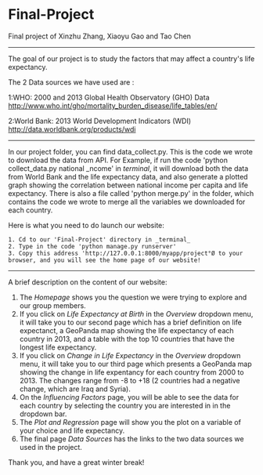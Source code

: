 # Final-Project
Final project of Xinzhu Zhang, Xiaoyu Gao and Tao Chen

------------------------------------------------------------------------------------------
The goal of our project is to study the factors that may affect a country's life expectancy.  

The 2 Data sources we have used are :

1:WHO: 2000 and 2013 Global Health Observatory (GHO) Data 
http://www.who.int/gho/mortality_burden_disease/life_tables/en/

2:World Bank: 2013 World Development Indicators (WDI)
http://data.worldbank.org/products/wdi

-------------------------------------------------------------------------------------------
In our project folder, you can find data_collect.py. This is the code we wrote to download the data from API. 
	For Example, if run the code 'python collect_data.py national _ncome' in _terminal_, it will download both the data from World Bank and the life expectancy data,
	 and also generate a plotted graph showing the correlation between national income per capita and life expectancy. 
	There is also a file called 'python merge.py' in the folder, which contains the code we wrote to merge all the variables we downloaded for each country. 

Here is what you need to do launch our website:

	1. Cd to our 'Final-Project' directory in _terminal_
	2. Type in the code 'python manage.py runserver' 
	3. Copy this address 'http://127.0.0.1:8000/myapp/project°Ø to your browser, and you will see the home page of our website!	
-------------------------------------------------------------------------------------------
A brief description on the content of our website:	

   1. The _Homepage_ shows you the question we were trying to explore and our group members.
   2. If you click on _Life Expectancy at Birth_ in the _Overview_ dropdown menu, it will take you to our second page 
   	  which has a brief definition on life expectanct, a GeoPanda map showing the life expectancy of each country in 2013, 
	  and a table with the top 10 countries that have the longest life expectancy. 
   3. If you click on _Change in Life Expectancy_ in the _Overview_ dropdown menu, it will take you to our third page which 
   	  presents a GeoPanda map showing the change in life expentancy for each country from 2000 to 2013. 
	  The changes range from -8 to +18 (2 countries had a negative change, which are Iraq and Syria).
   4. On the _Influencing Factors_ page, you will be able to see the data for each country by selecting the country you are 
   	  interested in in the dropdown bar.
   5. The _Plot and Regression_ page will show you the plot on a variable of your choice and life expectancy.
   6. The final page _Data Sources_ has the links to the two data sources we used in the project.    


Thank you, and have a great winter break! 
	   



